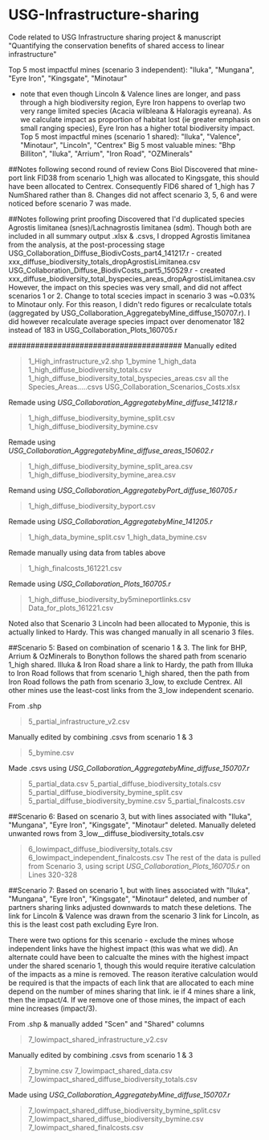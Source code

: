# USG-Infrastructure-sharing
Code related to USG Infrastructure sharing project &amp; manuscript "Quantifying the conservation benefits of shared access to linear infrastructure"

Top 5 most impactful mines (scenario 3 independent):  "Iluka", "Mungana", "Eyre Iron", "Kingsgate", "Minotaur"
 - note that even though Lincoln & Valence lines are longer, and pass through a high biodiversity region, Eyre Iron happens to overlap two very range limited species (Acacia wilbleana & Haloragis eyreana). As we calculate impact as proportion of habitat lost (ie greater emphasis on small ranging species), Eyre Iron has a higher total biodiversity impact.
Top 5 most impactful mines (scenario 1 shared): "Iluka", "Valence", "Minotaur", "Lincoln", "Centrex"
Big 5 most valuable mines: "Bhp Billiton", "Iluka", "Arrium", "Iron Road", "OZMinerals"

##Notes following second round of review Cons Biol
Discovered that mine-port link FID38 from scenario 1_high was allocated to Kingsgate, this should have been allocated to Centrex. Consequently FID6 shared of 1_high has 7 NumShared rather than 8. 
Changes did not affect scenario 3, 5, 6 and were noticed before scenario 7 was made.

##Notes following print proofing
Discovered that I'd duplicated species Agrostis limitanea (snes)/Lachnagrostis limitanea (sdm). Though both are included in all summary output .xlsx & .csvs, I dropped Agrostis limitanea from the analysis, at the post-processing stage 
USG_Collaboration_Diffuse_BiodivCosts_part4_141217.r - created xxx_diffuse_biodiversity_totals_dropAgrostisLimitanea.csv
USG_Collaboration_Diffuse_BiodivCosts_part5_150529.r - created xxx_diffuse_biodiversity_total_byspecies_areas_dropAgrostisLimitanea.csv
However, the impact on this species was very small, and did not affect scenarios 1 or 2. Change to total scecies impact in scenario 3 was ~0.03% to Minotaur only.
For this reason, I didn't redo figures or recalculate totals (aggregated by USG_Collaboration_AggregatebyMine_diffuse_150707.r). I did however recalculate average species impact over denomenator 182 instead of 183 in USG_Collaboration_Plots_160705.r


#######################################
Manually edited  
> 1_High_infrastructure_v2.shp
> 1_bymine 
> 1_high_data
> 1_high_diffuse_biodiversity_totals.csv
> 1_high_diffuse_biodiversity_total_byspecies_areas.csv
> all the Species_Areas.....csvs
> USG_Collaboration_Scenarios_Costs.xlsx

Remade using *USG_Collaboration_AggregatebyMine_diffuse_141218.r*
> 1_high_diffuse_biodiversity_bymine_split.csv  
> 1_high_diffuse_biodiversity_bymine.csv  

Remade using *USG_Collaboration_AggregatebyMine_diffuse_areas_150602.r*
> 1_high_diffuse_biodiversity_bymine_split_area.csv
> 1_high_diffuse_biodiversity_bymine_area.csv

Remand using *USG_Collaboration_AggregatebyPort_diffuse_160705.r*
> 1_high_diffuse_biodiversity_byport.csv

Remade using *USG_Collaboration_AggregatebyMine_141205.r*
> 1_high_data_bymine_split.csv
> 1_high_data_bymine.csv

Remade manually using data from tables above
> 1_high_finalcosts_161221.csv

Remade using *USG_Collaboration_Plots_160705.r*
> 1_high_diffuse_biodiversity_by5mineportlinks.csv
> Data_for_plots_161221.csv


Noted also that Scenario 3 Lincoln had been allocated to Myponie, this is actually linked to Hardy. This was changed manually in all scenario 3 files.

##Scenario 5:
Based on combination of scenario 1 & 3.
The link for BHP, Arrium & OzMinerals to Bonython follows the shared path from scenario 1_high shared. Illuka & Iron Road share a link to Hardy, the path from Illuka to Iron Road follows that from scenario 1_high shared, then the path from Iron Road follows the path from scenario 3_low, to exclude Centrex.
All other mines use the least-cost links from the 3_low independent scenario.

From .shp
> 5_partial_infrastructure_v2.csv

Manually edited by combining .csvs from scenario 1 & 3
> 5_bymine.csv

Made .csvs using *USG_Collaboration_AggregatebyMine_diffuse_150707.r*

> 5_partial_data.csv
> 5_partial_diffuse_biodiversity_totals.csv
> 5_partial_diffuse_biodiversity_bymine_split.csv
> 5_partial_diffuse_biodiversity_bymine.csv
> 5_partial_finalcosts.csv


##Scenario 6:
Based on scenario 3, but with lines associated with "Iluka", "Mungana", "Eyre Iron", "Kingsgate", "Minotaur" deleted.
Manually deleted unwanted rows from 3_low__diffuse_biodiversity_totals.csv
> 6_lowimpact_diffuse_biodiversity_totals.csv
> 6_lowimpact_independent_finalcosts.csv
The rest of the data is pulled from Scenario 3, using script *USG_Collaboration_Plots_160705.r* on Lines 320-328

##Scenario 7:
Based on scenario 1, but with lines associated with "Iluka", "Mungana", "Eyre Iron", "Kingsgate", "Minotaur" deleted, and number of partners sharing links adjusted downwards to match these deletions.
The link for Lincoln & Valence was drawn from the scenario 3 link for Lincoln, as this is the least cost path excluding Eyre Iron.

There were two options for this scenario - exclude the mines whose independent links have the highest impact (this was what we did). An alternate could have been to calcualte the mines with the highest impact under the shared scenario 1, though this would require iterative calculation of the impacts as a mine is removed. The reason iterative calculation would be required is that the impacts of each link that are allocated to each mine depend on the number of mines sharing that link. ie if 4 mines share a link, then the impact/4. If we remove one of those mines, the impact of each mine increases (impact/3). 

From .shp & manually added "Scen" and "Shared" columns
> 7_lowimpact_shared_infrastructure_v2.csv

Manually edited by combining .csvs from scenario 1 & 3
> 7_bymine.csv
> 7_lowimpact_shared_data.csv
> 7_lowimpact_shared_diffuse_biodiversity_totals.csv

Made using *USG_Collaboration_AggregatebyMine_diffuse_150707.r*
> 7_lowimpact_shared_diffuse_biodiversity_bymine_split.csv
> 7_lowimpact_shared_diffuse_biodiversity_bymine.csv
> 7_lowimpact_shared_finalcosts.csv


